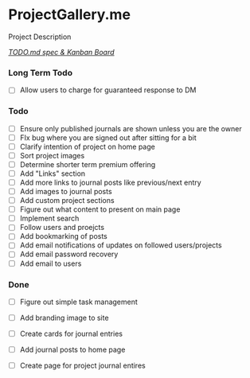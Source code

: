 # ProjectGallery.me

Project Description

<em>[TODO.md spec & Kanban Board](https://bit.ly/3fCwKfM)</em>

### Long Term Todo

- [ ] Allow users to charge for guaranteed response to DM  

### Todo

- [ ] Ensure only published journals are shown unless you are the owner  
- [ ] FIx bug where you are signed out after sitting for a bit  
- [ ] Clarify intention of project on home page  
- [ ] Sort project images  
- [ ] Determine shorter term premium offering  
- [ ] Add "Links" section  
- [ ] Add more links to journal posts like previous/next entry  
- [ ] Add images to journal posts  
- [ ] Add custom project sections  
- [ ] Figure out what content to present on main page  
- [ ] Implement search  
- [ ] Follow users and proejcts  
- [ ] Add bookmarking of posts  
- [ ] Add email notifications of updates on followed users/projects  
- [ ] Add email password recovery  
- [ ] Add email to users  

### Done

- [ ] Figure out simple task management  
- [ ] Add branding image to site  
- [ ] Create cards for journal entries  
- [ ] Add journal posts to home page  
- [ ] Create page for project journal entires  

